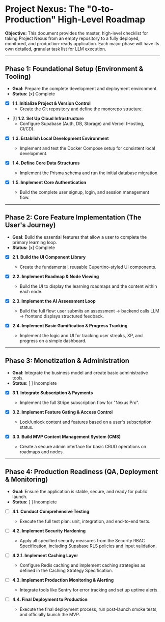 # Project Nexus: The "0-to-Production" High-Level Roadmap

**Objective:** This document provides the master, high-level checklist for taking Project Nexus from an empty repository to a fully deployed, monitored, and production-ready application. Each major phase will have its own detailed, granular task list for LLM execution.

---

## Phase 1: Foundational Setup (Environment & Tooling)

*   **Goal:** Prepare the complete development and deployment environment.
*   **Status:** [x] Complete

- [x] **1.1. Initialize Project & Version Control**
    - Create the Git repository and define the monorepo structure.

- [!] **1.2. Set Up Cloud Infrastructure**
    - Configure Supabase (Auth, DB, Storage) and Vercel (Hosting, CI/CD).

- [x] **1.3. Establish Local Development Environment**
     - Implement and test the Docker Compose setup for consistent local development.

- [x] **1.4. Define Core Data Structures**
    - Implement the Prisma schema and run the initial database migration.

- [x] **1.5. Implement Core Authentication**
    - Build the complete user signup, login, and session management flow.

---

## Phase 2: Core Feature Implementation (The User's Journey)

*   **Goal:** Build the essential features that allow a user to complete the primary learning loop.
*   **Status:** [x] Complete

- [x] **2.1. Build the UI Component Library**
    - Create the fundamental, reusable Cupertino-styled UI components.

- [x] **2.2. Implement Roadmap & Node Viewing**
    - Build the UI to display the learning roadmaps and the content within each node.

- [x] **2.3. Implement the AI Assessment Loop**
    - Build the full flow: user submits an assessment -> backend calls LLM -> frontend displays structured feedback.

- [x] **2.4. Implement Basic Gamification & Progress Tracking**
    - Implement the logic and UI for tracking user streaks, XP, and progress on a simple dashboard.

---

## Phase 3: Monetization & Administration

*   **Goal:** Integrate the business model and create basic administrative tools.
*   **Status:** [ ] Incomplete

- [x] **3.1. Integrate Subscription & Payments**
    - Implement the full Stripe subscription flow for "Nexus Pro".

- [x] **3.2. Implement Feature Gating & Access Control**
    - Lock/unlock content and features based on a user's subscription status.

- [x] **3.3. Build MVP Content Management System (CMS)**
    - Create a secure admin interface for basic CRUD operations on roadmaps and nodes.

---

## Phase 4: Production Readiness (QA, Deployment & Monitoring)

*   **Goal:** Ensure the application is stable, secure, and ready for public launch.
*   **Status:** [ ] Incomplete

- [ ] **4.1. Conduct Comprehensive Testing**
    - Execute the full test plan: unit, integration, and end-to-end tests.

- [ ] **4.2. Implement Security Hardening**
    - Apply all specified security measures from the Security RBAC Specification, including Supabase RLS policies and input validation.

- [ ] **4.2.1. Implement Caching Layer**
    - Configure Redis caching and implement caching strategies as defined in the Caching Strategy Specification.

- [ ] **4.3. Implement Production Monitoring & Alerting**
    - Integrate tools like Sentry for error tracking and set up uptime alerts.

- [ ] **4.4. Final Deployment to Production**
    - Execute the final deployment process, run post-launch smoke tests, and officially launch the MVP.